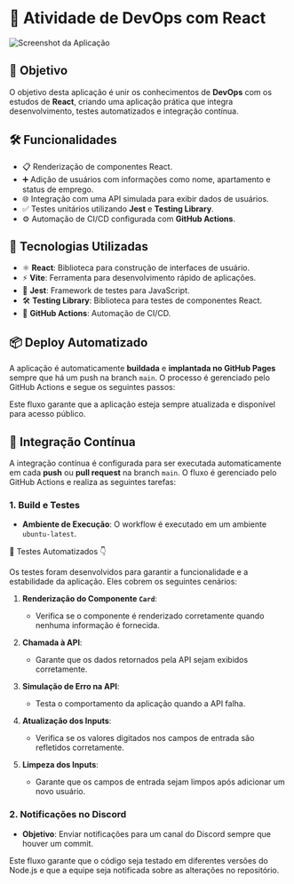 # 🚀 Atividade de DevOps com React

![Screenshot da Aplicação](https://raw.githubusercontent.com/Marcos-Valee/WeatherApp/main/src/images/screenshot.png)

## 🎯 Objetivo

O objetivo desta aplicação é unir os conhecimentos de **DevOps** com os estudos de **React**, criando uma aplicação prática que integra desenvolvimento, testes automatizados e integração contínua.

## 🛠️ Funcionalidades

- 📋 Renderização de componentes React.
- ➕ Adição de usuários com informações como nome, apartamento e status de emprego.
- 🌐 Integração com uma API simulada para exibir dados de usuários.
- ✅ Testes unitários utilizando **Jest** e **Testing Library**.
- ⚙️ Automação de CI/CD configurada com **GitHub Actions**.

## 🧰 Tecnologias Utilizadas

- ⚛️ **React**: Biblioteca para construção de interfaces de usuário.
- ⚡ **Vite**: Ferramenta para desenvolvimento rápido de aplicações.
- 🧪 **Jest**: Framework de testes para JavaScript.
- 🛠️ **Testing Library**: Biblioteca para testes de componentes React.
- 🤖 **GitHub Actions**: Automação de CI/CD.

## 📦 Deploy Automatizado

A aplicação é automaticamente **buildada** e **implantada no GitHub Pages** sempre que há um push na branch `main`. O processo é gerenciado pelo GitHub Actions e segue os seguintes passos:

Este fluxo garante que a aplicação esteja sempre atualizada e disponível para acesso público.

## 🔄 Integração Contínua

A integração contínua é configurada para ser executada automaticamente em cada **push** ou **pull request** na branch `main`. O fluxo é gerenciado pelo GitHub Actions e realiza as seguintes tarefas:

### **1. Build e Testes**

- **Ambiente de Execução**: O workflow é executado em um ambiente `ubuntu-latest`.


🧪 Testes Automatizados 👇

Os testes foram desenvolvidos para garantir a funcionalidade e a estabilidade da aplicação. Eles cobrem os seguintes cenários:

1. **Renderização do Componente `Card`**:

   - Verifica se o componente é renderizado corretamente quando nenhuma informação é fornecida.

2. **Chamada à API**:

   - Garante que os dados retornados pela API sejam exibidos corretamente.

3. **Simulação de Erro na API**:

   - Testa o comportamento da aplicação quando a API falha.

4. **Atualização dos Inputs**:

   - Verifica se os valores digitados nos campos de entrada são refletidos corretamente.

5. **Limpeza dos Inputs**:
   - Garante que os campos de entrada sejam limpos após adicionar um novo usuário.

### **2. Notificações no Discord**

- **Objetivo**: Enviar notificações para um canal do Discord sempre que houver um commit.

Este fluxo garante que o código seja testado em diferentes versões do Node.js e que a equipe seja notificada sobre as alterações no repositório.
